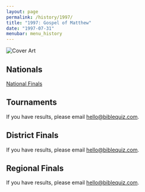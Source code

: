 ```yaml
---
layout: page
permalink: /history/1997/
title: "1997: Gospel of Matthew"
date: "1997-07-31"
menubar: menu_history
---
```


<img src="{% link assets/scripture-portions/1997.jpg %}" alt="Cover Art" style="max-height:400px" />

## Nationals
<a href="{% link _pages/history/2013/nationals.md %}" class="button is-primary">National Finals</a>

## Tournaments
If you have results, please email [hello@biblequiz.com](mailto:hello@biblequiz.com).

## District Finals
If you have results, please email [hello@biblequiz.com](mailto:hello@biblequiz.com).

## Regional Finals
If you have results, please email [hello@biblequiz.com](mailto:hello@biblequiz.com).
